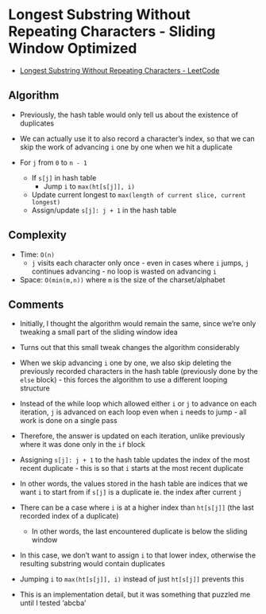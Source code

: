 # Longest Substring Without Repeating Characters - Sliding Window Optimized

* [Longest Substring Without Repeating Characters - LeetCode](https://leetcode.com/problems/longest-substring-without-repeating-characters/description/)

## Algorithm

* Previously, the hash table would only tell us about the existence of duplicates
* We can actually use it to also record a character’s index, so that we can skip the work of advancing `i` one by one when we hit a duplicate

* For `j` from `0` to `n - 1`
	* If `s[j]` in hash table
		* Jump `i` to `max(ht[s[j]], i)`
	* Update current longest to `max(length of current slice, current longest)`
	* Assign/update `s[j]: j + 1` in the hash table

## Complexity

* Time: `O(n)`
	* `j` visits each character only once - even in cases where `i` jumps, `j` continues advancing - no loop is wasted on advancing `i`
* Space: `O(min(m,n))` where `m` is the size of the charset/alphabet

## Comments

* Initially, I thought the algorithm would remain the same, since we’re only tweaking a small part of the sliding window idea
* Turns out that this small tweak changes the algorithm considerably
* When we skip advancing `i` one by one, we also skip deleting the previously recorded characters in the hash table (previously done by the `else` block) - this forces the algorithm to use a different looping structure
* Instead of the while loop which allowed either `i` or `j` to advance on each iteration, `j` is advanced on each loop even when `i` needs to jump - all work is done on a single pass
* Therefore, the answer is updated on each iteration, unlike previously where it was done only in the `if` block

* Assigning `s[j]: j + 1` to the hash table updates the index of the most recent duplicate - this is so that `i` starts at the most recent duplicate
* In other words, the values stored in the hash table are indices that we want `i` to start from if `s[j]` is a duplicate ie. the index after current `j`

* There can be a case where `i` is at a higher index than `ht[s[j]]` (the last recorded index of a duplicate)
	* In other words, the last encountered duplicate is below the sliding window
* In this case, we don’t want to assign `i` to that lower index, otherwise the resulting substring would contain duplicates
* Jumping `i` to `max(ht[s[j]], i)` instead of just `ht[s[j]]` prevents this
* This is an implementation detail, but it was something that puzzled me until I tested ‘abcba’
